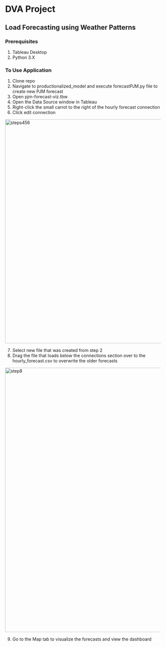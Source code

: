 # DVA Project
## Load Forecasting using Weather Patterns

### Prerequisites
1. Tableau Desktop
2. Python 3.X

### To Use Application
1. Clone repo
2. Navigate to productionalized_model and execute forecastPJM.py file to create new PJM forecast
3. Open pjm-forecast-viz.tbw
4. Open the Data Source window in Tableau
5. Right-click the small carrot to the right of the hourly forecast connection
6. Click edit connection

<img width="725" alt="steps456" src="https://user-images.githubusercontent.com/116284163/201810371-415af40a-b1a8-43bc-9576-fb0a355704ec.png">

7. Select new file that was created from step 2
8. Drag the file that loads below the connections section over to the hourly_forecast.csv to overwrite the older forecasts

<img width="856" alt="step8" src="https://user-images.githubusercontent.com/116284163/201810603-f87651f2-3d41-47dc-a9f2-1711eb7cc824.png">

9. Go to the Map tab to visualize the forecasts and view the dashboard

